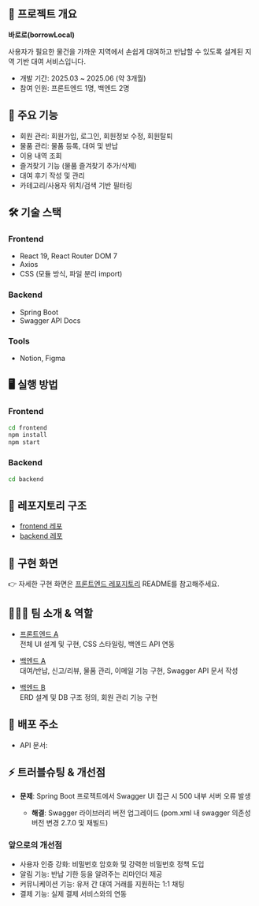 ## 📌 프로젝트 개요

**바로로(borrowLocal)**

  사용자가 필요한 물건을 가까운 지역에서 손쉽게 대여하고 반납할 수 있도록 설계된 지역 기반 대여 서비스입니다. 

* 개발 기간: 2025.03 ~ 2025.06 (약 3개월)
* 참여 인원: 프론트엔드 1명, 백엔드 2명

## 🎯 주요 기능

* 회원 관리: 회원가입, 로그인, 회원정보 수정, 회원탈퇴
* 물품 관리: 물품 등록, 대여 및 반납
* 이용 내역 조회
* 즐겨찾기 기능 (물품 즐겨찾기 추가/삭제)
* 대여 후기 작성 및 관리
* 카테고리/사용자 위치/검색 기반 필터링

## 🛠️ 기술 스택

### Frontend

* React 19, React Router DOM 7
* Axios
* CSS (모듈 방식, 파일 분리 import)
  
### Backend

* Spring Boot
* Swagger API Docs

### Tools

* Notion, Figma

## 🖥️ 실행 방법

### Frontend

```bash
cd frontend
npm install
npm start
```

### Backend

```bash
cd backend

```

## 📂 레포지토리 구조

* [frontend 레포](https://github.com/borrowLocal/frontend)
* [backend 레포](https://github.com/borrowLocal/backend-SpringBoot)

## 📸 구현 화면
👉 자세한 구현 화면은 [프론트엔드 레포지토리](https://github.com/borrowLocal/frontend) README를 참고해주세요.

## 🧑‍🤝‍🧑 팀 소개 & 역할

- [프론트엔드 A](https://github.com/pyqvv)  
  전체 UI 설계 및 구현, CSS 스타일링, 백엔드 API 연동

- [백엔드 A](https://github.com/Ss-HhJin)  
  대여/반납, 신고/리뷰, 물품 관리, 이메일 기능 구현, Swagger API 문서 작성

- [백엔드 B](https://github.com/Ubokchi)  
  ERD 설계 및 DB 구조 정의, 회원 관리 기능 구현


## 🚀 배포 주소

* API 문서: 

## ⚡ 트러블슈팅 & 개선점

* **문제**: Spring Boot 프로젝트에서 Swagger UI 접근 시 500 내부 서버 오류 발생

  * **해결**: Swagger 라이브러리 버전 업그레이드 (pom.xml 내 swagger 의존성 버전 변경 2.7.0 및 재빌드)

### 앞으로의 개선점

* 사용자 인증 강화: 비밀번호 암호화 및 강력한 비밀번호 정책 도입
* 알림 기능: 반납 기한 등을 알려주는 리마인더 제공
* 커뮤니케이션 기능: 유저 간 대여 거래를 지원하는 1:1 채팅
* 결제 기능: 실제 결제 서비스와의 연동

